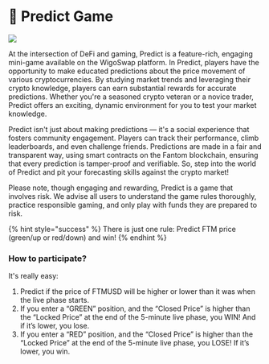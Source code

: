 # 🧙 Predict Game

![](../../../.gitbook/assets/Predict.jpg)

At the intersection of DeFi and gaming, Predict is a feature-rich, engaging mini-game available on the WigoSwap platform. In Predict, players have the opportunity to make educated predictions about the price movement of various cryptocurrencies. By studying market trends and leveraging their crypto knowledge, players can earn substantial rewards for accurate predictions. Whether you're a seasoned crypto veteran or a novice trader, Predict offers an exciting, dynamic environment for you to test your market knowledge.

Predict isn't just about making predictions — it's a social experience that fosters community engagement. Players can track their performance, climb leaderboards, and even challenge friends. Predictions are made in a fair and transparent way, using smart contracts on the Fantom blockchain, ensuring that every prediction is tamper-proof and verifiable. So, step into the world of Predict and pit your forecasting skills against the crypto market!

Please note, though engaging and rewarding, Predict is a game that involves risk. We advise all users to understand the game rules thoroughly, practice responsible gaming, and only play with funds they are prepared to risk.

{% hint style="success" %}
There is just one rule: Predict FTM price (green/up or red/down) and win!
{% endhint %}

### &#x20;How to participate?

&#x20;It's really easy:

1. Predict if the price of FTMUSD will be higher or lower than it was when the live phase starts.
2. If you enter a “GREEN” position, and the “Closed Price” is higher than the “Locked Price” at the end of the 5-minute live phase, you WIN! And if it’s lower, you lose.
3. If you enter a “RED” position, and the “Closed Price” is higher than the “Locked Price” at the end of the 5-minute live phase, you LOSE! If it’s lower, you win.
